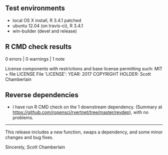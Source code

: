 ## Test environments

* local OS X install, R 3.4.1 patched
* ubuntu 12.04 (on travis-ci), R 3.4.1
* win-builder (devel and release)

## R CMD check results

0 errors | 0 warnings | 1 note

   License components with restrictions and base license permitting such:
     MIT + file LICENSE
   File 'LICENSE':
     YEAR: 2017
     COPYRIGHT HOLDER: Scott Chamberlain

## Reverse dependencies

* I have run R CMD check on the 1 downstream dependency.
  (Summary at https://github.com/ropensci/rvertnet/tree/master/revdep),
  with no problems.

--------

This release includes a new function, swaps a dependency, and some minor
changes and bug fixes.

Sincerely,
Scott Chamberlain
